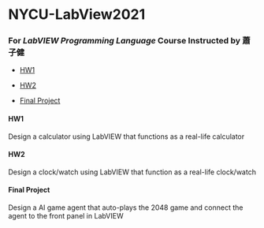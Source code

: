 # NYCU-LabView2021

### For *LabVIEW Programming Language* Course Instructed by 蕭子健

- [HW1](#HW1)

- [HW2](#HW2)

- [Final Project](#Final-Project)

#### HW1

Design a calculator using LabVIEW that functions as a real-life calculator

#### HW2

Design a clock/watch using LabVIEW that function as a real-life clock/watch

#### Final Project

Design a AI game agent that auto-plays the 2048 game and connect the agent to the front panel in LabVIEW


